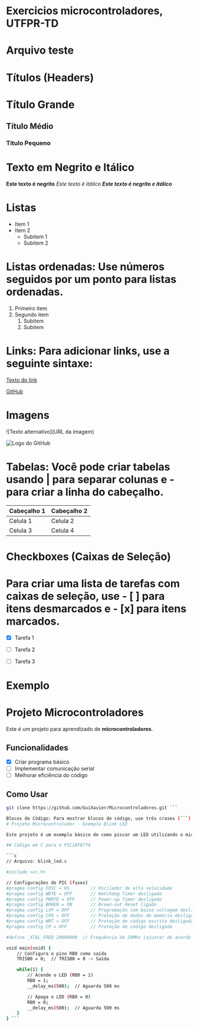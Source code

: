 # Exercicios microcontroladores, UTFPR-TD

# Arquivo teste

# Títulos (Headers)

# Título Grande 
## Título Médio
### Título Pequeno

# Texto em Negrito e Itálico

**Este texto é negrito**
*Este texto é itálico*
***Este texto é negrito e itálico***

# Listas

- Item 1
- Item 2
  - Subitem 1
  - Subitem 2

# Listas ordenadas: Use números seguidos por um ponto para listas ordenadas.

1. Primeiro item
2. Segundo item
   1. Subitem
   2. Subitem

# Links: Para adicionar links, use a seguinte sintaxe:

[Texto do link](URL)

[GitHub](https://github.com)

# Imagens

![Texto alternativo](URL da imagem)

![Logo do GitHub](https://github.githubassets.com/images/modules/logos_page/GitHub-Mark.png)

# Tabelas: Você pode criar tabelas usando | para separar colunas e - para criar a linha do cabeçalho.

| Cabeçalho 1 | Cabeçalho 2 |
| ----------- | ----------- |
| Celula 1    | Celula 2    |
| Celula 3    | Celula 4    |

# Checkboxes (Caixas de Seleção)
# Para criar uma lista de tarefas com caixas de seleção, use - [ ] para itens desmarcados e - [x] para itens marcados.

- [x] Tarefa 1
- [ ] Tarefa 2
- [ ] Tarefa 3


# Exemplo

# Projeto Microcontroladores

Este é um projeto para aprendizado de **microcontroladores**. 

## Funcionalidades
- [x] Criar programa básico
- [ ] Implementar comunicação serial
- [ ] Melhorar eficiência do código

## Como Usar

```bash
git clone https://github.com/GuiXavier/Microcontroladores.git ```

Blocos de Código: Para mostrar blocos de código, use três crases (```) no início e no final:
# Projeto Microcontrolador - Exemplo Blink LED

Este projeto é um exemplo básico de como piscar um LED utilizando o microcontrolador **PIC16F877A**.

## Código em C para o PIC16F877A

```c
// Arquivo: blink_led.c

#include <xc.h>

// Configurações do PIC (fuses)
#pragma config FOSC = HS        // Oscilador de alta velocidade
#pragma config WDTE = OFF       // Watchdog Timer desligado
#pragma config PWRTE = OFF      // Power-up Timer desligado
#pragma config BOREN = ON       // Brown-out Reset ligado
#pragma config LVP = OFF        // Programação com baixa voltagem desligada
#pragma config CPD = OFF        // Proteção de dados de memória desligada
#pragma config WRT = OFF        // Proteção de código escrita desligada
#pragma config CP = OFF         // Proteção de código desligada

#define _XTAL_FREQ 20000000  // Frequência de 20MHz (ajustar de acordo com o oscilador)

void main(void) {
    // Configura o pino RB0 como saída
    TRISB0 = 0;  // TRISB0 = 0 -> Saída

    while(1) {
        // Acende o LED (RB0 = 1)
        RB0 = 1; 
        __delay_ms(500);  // Aguarda 500 ms

        // Apaga o LED (RB0 = 0)
        RB0 = 0;  
        __delay_ms(500);  // Aguarda 500 ms
    }
} ```